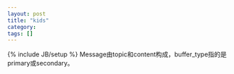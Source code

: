 ```yaml
---
layout: post
title: "kids"
category: 
tags: []
---
```

{% include JB/setup %}
Message由topic和content构成，buffer_type指的是primary或secondary。